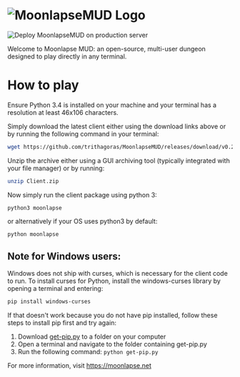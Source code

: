 # ![MoonlapseMUD Logo](https://i.imgur.com/Ie6YZ4v.png)
![Deploy MoonlapseMUD on production server](https://github.com/trithagoras/MoonlapseMUD/workflows/Deploy%20MoonlapseMUD%20on%20production%20server/badge.svg)

Welcome to Moonlapse MUD: an open-source, multi-user dungeon designed to play directly in any terminal.

# How to play

Ensure Python 3.4 is installed on your machine and your terminal has a resolution at least 46x106 characters.

Simply download the latest client either using the download links above or by running the following command in your terminal:

```bash
wget https://github.com/trithagoras/MoonlapseMUD/releases/download/v0.2/Client.zip
```

Unzip the archive either using a GUI archiving tool (typically integrated with your file manager) or by running:

```bash
unzip Client.zip
```

Now simply run the client package using python 3:

```
python3 moonlapse
```

or alternatively if your OS uses python3 by default:

```bash
python moonlapse
```

## Note for Windows users:
Windows does not ship with curses, which is necessary for the client code to run. To install curses for Python, install the windows-curses library by opening a terminal and entering:

```powershell
pip install windows-curses
```

If that doesn't work because you do not have pip installed, follow these steps to install pip first and try again:
1. Download [get-pip.py](https://bootstrap.pypa.io/get-pip.py) to a folder on your computer
2. Open a terminal and navigate to the folder containing get-pip.py
3. Run the following command: `python get-pip.py`

For more information, visit https://moonlapse.net
